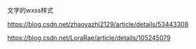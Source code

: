 文字的wxss样式

https://blog.csdn.net/zhaoyazhi2129/article/details/53443308

https://blog.csdn.net/LoraRae/article/details/105245079

